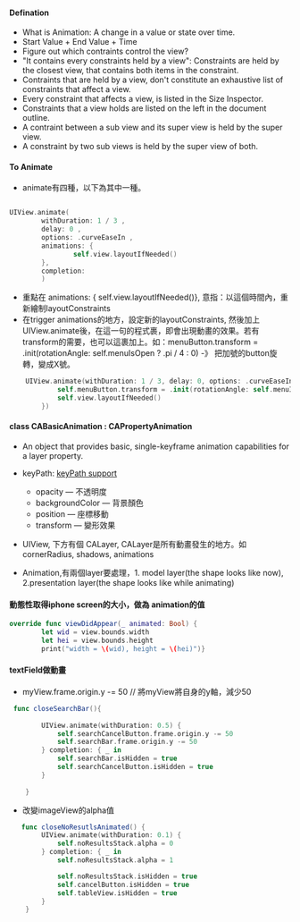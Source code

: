 #### Defination
- What is Animation: A change in a value or state over time.
- Start Value + End Value + Time
- Figure out which contraints control the view?
- "It contains every constraints held by a view": Constraints are held by the closest view, that contains both items in the constraint.
- Contraints that are held by a view, don't constitute an exhaustive list of constraints that affect a view.
- Every constraint that affects a view, is listed in the Size Inspector.
- Constraints that a view holds are listed  on the left in the document outline.
- A contraint between a sub view and its super view is held by the super view.
- A constraint by two sub views is held by the super view of both.

#### To Animate

- animate有四種，以下為其中一種。
```Swift

UIView.animate(
        withDuration: 1 / 3 , 
        delay: 0 , 
        options: .curveEaseIn , 
        animations: {
                self.view.layoutIfNeeded()
        },
        completion: 
        )
```
- 重點在 animations: { self.view.layoutIfNeeded()}, 意指：以這個時間內，重新繪制layoutConstraints
- 在trigger animations的地方，設定新的layoutConstraints, 然後加上 UIView.animate後，在這一句的程式裹，即會出現動畫的效果。若有transform的需要，也可以這裹加上。如：menuButton.transform = .init(rotationAngle: self.menuIsOpen ? .pi / 4 : 0)  -》         把加號的button旋轉，變成X號。
```Swift
    UIView.animate(withDuration: 1 / 3, delay: 0, options: .curveEaseIn, animations: {
            self.menuButton.transform = .init(rotationAngle: self.menuIsOpen ? .pi / 4 : 0)
            self.view.layoutIfNeeded()
        })

```




#### class CABasicAnimation : CAPropertyAnimation
- An object that provides basic, single-keyframe animation capabilities for a layer property.
- keyPath:  [keyPath support](https://developer.apple.com/library/archive/documentation/Cocoa/Conceptual/CoreAnimation_guide/Key-ValueCodingExtensions/Key-ValueCodingExtensions.html) 
  - opacity — 不透明度
  - backgroundColor — 背景顏色
  - position — 座標移動
  - transform — 變形效果


- UIView, 下方有個 CALayer, CALayer是所有動畫發生的地方。如 cornerRadius, shadows, animations
- Animation,有兩個layer要處理，1. model layer(the shape looks like now), 2.presentation layer(the shape looks like while animating)

#### 動態性取得iphone screen的大小，做為 animation的值
```Swift
override func viewDidAppear(_ animated: Bool) {
        let wid = view.bounds.width
        let hei = view.bounds.height
        print("width = \(wid), height = \(hei)")}

```

#### textField做動畫
- myView.frame.origin.y -= 50 // 將myView將自身的y軸，減少50

```Swift
 func closeSearchBar(){
        
        UIView.animate(withDuration: 0.5) {
            self.searchCancelButton.frame.origin.y -= 50
            self.searchBar.frame.origin.y -= 50
        } completion: { _ in
            self.searchBar.isHidden = true
            self.searchCancelButton.isHidden = true
        }
        
    }
```

- 改變imageView的alpha值

```Swift
   func closeNoResutlsAnimated() {
        UIView.animate(withDuration: 0.1) {
            self.noResultsStack.alpha = 0
        } completion: { _ in
            self.noResultsStack.alpha = 1

            self.noResultsStack.isHidden = true
            self.cancelButton.isHidden = true
            self.tableView.isHidden = true
        }
    }
```
